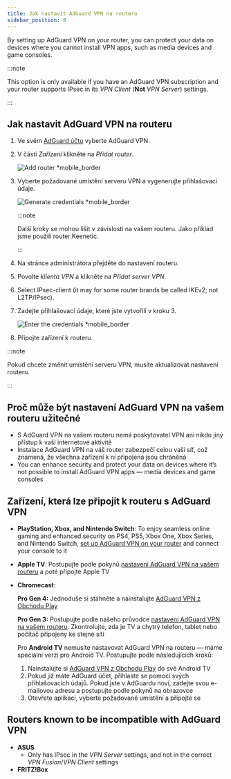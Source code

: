 ```yaml
---
title: Jak nastavit AdGuard VPN na routeru
sidebar_position: 8
---
```


By setting up AdGuard VPN on your router, you can protect your data on devices where you cannot install VPN apps, such as media devices and game consoles.

:::note

This option is only available if you have an AdGuard VPN subscription and your router supports IPsec in its _VPN Client_ (**Not** _VPN Server_) settings.

:::

## Jak nastavit AdGuard VPN na routeru

1. Ve svém [AdGuard účtu](https://auth.adguard.com/login.html) vyberte AdGuard VPN.

2. V části _Zařízení_ klikněte na _Přidat router_.

   ![Add router \*mobile\_border](https://cdn.adguardvpn.com/content/kb/vpn/general/2_year.jpg)

3. Vyberte požadované umístění serveru VPN a vygenerujte přihlašovací údaje.

   ![Generate credentials \*mobile\_border](https://cdn.adguardvpn.com/content/kb/vpn/general/configure_router.png)

   :::note

   Další kroky se mohou lišit v závislosti na vašem routeru. Jako příklad jsme použili router Keenetic.

   :::

4. Na stránce administrátora přejděte do nastavení routeru.

5. Povolte _klienta VPN_ a klikněte na _Přidat server VPN_.

6. Select IPsec-client (it may for some router brands be called IKEv2; not L2TP/IPsec).

7. Zadejte přihlašovací údaje, které jste vytvořili v kroku 3.

   ![Enter the credentials \*mobile\_border](https://cdn.adguardvpn.com/content/kb/vpn/general/vpn_connection.jpg)

8. Připojte zařízení k routeru.

:::note

Pokud chcete změnit umístění serveru VPN, musíte aktualizovat nastavení routeru.

:::

## Proč může být nastavení AdGuard VPN na vašem routeru užitečné

- S AdGuard VPN na vašem routeru nemá poskytovatel VPN ani nikdo jiný přístup k vaší internetové aktivitě
- Instalace AdGuard VPN na váš router zabezpečí celou vaši síť, což znamená, že všechna zařízení k ní připojená jsou chráněná
- You can enhance security and protect your data on devices where it’s not possible to install AdGuard VPN apps — media devices and game consoles

## Zařízení, která lze připojit k routeru s AdGuard VPN

- **PlayStation, Xbox, and Nintendo Switch**: To enjoy seamless online gaming and enhanced security on PS4, PS5, Xbox One, Xbox Series, and Nintendo Switch, [set up AdGuard VPN on your router](#how-to-set-up-adguard-vpn-on-your-router) and connect your console to it

- **Apple TV**: Postupujte podle pokynů [nastavení AdGuard VPN na vašem routeru](#how-to-set-up-adguard-vpn-on-your-router) a poté připojte Apple TV

- **Chromecast**:

  **Pro Gen 4:** Jednoduše si stáhněte a nainstalujte [AdGuard VPN z Obchodu Play](https://play.google.com/store/apps/details?id=com.adguard.vpn)

  **Pro Gen 3:** Postupujte podle našeho průvodce [nastavení AdGuard VPN na vašem routeru](#how-to-set-up-adguard-vpn-on-your-router). Zkontrolujte, zda je TV a chytrý telefon, tablet nebo počítač připojeny ke stejné síti

  Pro **Android TV** nemusíte nastavovat AdGuard VPN na routeru — máme speciální verzi pro Android TV. Postupujte podle následujících kroků:

  1. Nainstalujte si [AdGuard VPN z Obchodu Play](https://play.google.com/store/apps/details?id=com.adguard.vpn) do své Android TV
  2. Pokud již máte AdGuard účet, přihlaste se pomocí svých přihlašovacích údajů. Pokud jste v AdGuardu noví, zadejte svou e-mailovou adresu a postupujte podle pokynů na obrazovce
  3. Otevřete aplikaci, vyberte požadované umístění a připojte se

## Routers known to be incompatible with AdGuard VPN

- **ASUS**
  - Only has IPsec in the _VPN Server_ settings, and not in the correct _VPN Fusion_/_VPN Client_ settings
- **FRITZ!Box**
